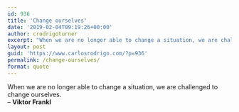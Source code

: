```yaml
---
id: 936
title: 'Change ourselves'
date: '2019-02-04T09:19:26+00:00'
author: crodrigoturner
excerpt: "When we are no longer able to change a situation, we are challenged to change ourselves.\r\n- <strong>Viktor Frankl</strong>"
layout: post
guid: 'https://www.carlosrodrigo.com/?p=936'
permalink: /change-ourselves/
format: quote
---
```


When we are no longer able to change a situation, we are challenged to change ourselves.  
– **Viktor Frankl**